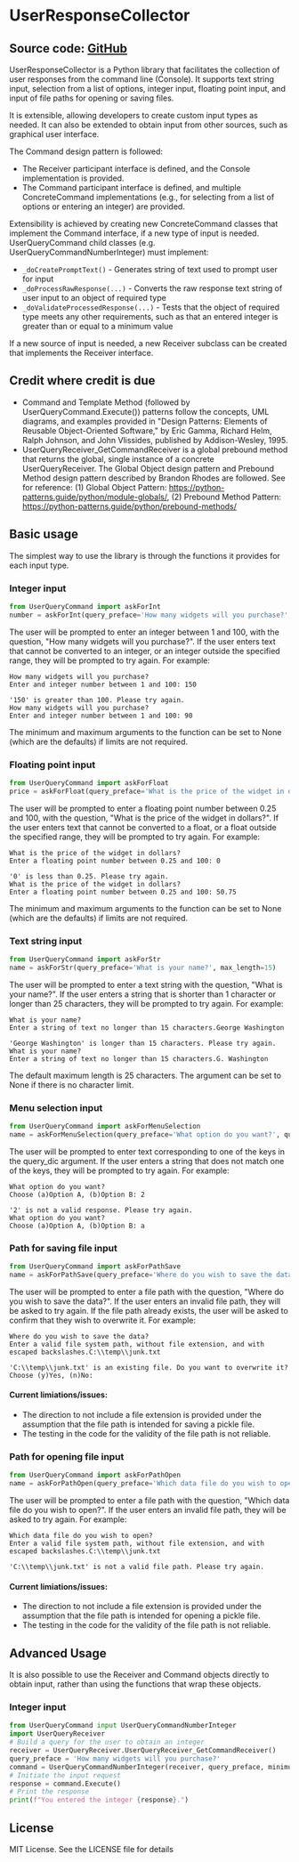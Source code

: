 # UserResponseCollector

Source code: [GitHub](https://github.com/KevinRGeurts/UserResponseCollector)
---
UserResponseCollector is a Python library that facilitates the collection of user responses from the command line (Console).
It supports text string input, selection from a list of options, integer input, floating point input, and
input of file paths for opening or saving files.

It is extensible, allowing developers to create custom input types as needed. It can also be extended to obtain input
from other sources, such as graphical user interface.

The Command design pattern is followed:
- The Receiver participant interface is defined, and the Console implementation is provided.
- The Command participant interface is defined, and multiple ConcreteCommand implementations
  (e.g., for selecting from a list of options or entering an integer) are provided.

Extensibility is achieved by creating new ConcreteCommand classes that implement the Command interface, if a new
type of input is needed. UserQueryCommand child classes (e.g. UserQueryCommandNumberInteger) must implement:
- ```_doCreatePromptText()``` - Generates string of text used to prompt user for input
- ```_doProcessRawResponse(...)``` - Converts the raw response text string of user input to an object of required type
- ```_doValidateProcessedResponse(...)``` - Tests that the object of required type meets any other requirements, such
											as that an entered integer is greater than or equal to a minimum value

If a new source of input is needed, a new Receiver subclass can be created that implements the Receiver interface.

## Credit where credit is due

- Command and Template Method (followed by UserQueryCommand.Execute()) patterns follow the concepts, UML diagrams,
  and examples provided in "Design Patterns: Elements of Reusable Object-Oriented Software," by Eric Gamma, Richard Helm,
  Ralph Johnson, and John Vlissides, published by Addison-Wesley, 1995.
- UserQueryReceiver_GetCommandReceiver is a global prebound method that returns the global, single instance of a concrete
  UserQueryReceiver. The Global Object design pattern and Prebound Method design pattern described by Brandon Rhodes are followed.
  See for reference: (1) Global Object Pattern: https://python-patterns.guide/python/module-globals/,
  (2) Prebound Method Pattern: https://python-patterns.guide/python/prebound-methods/

## Basic usage
The simplest way to use the library is through the functions it provides for each input type.

### Integer input
```python
from UserQueryCommand import askForInt
number = askForInt(query_preface='How many widgets will you purchase?', minimum=1, maximum=100)
```

The user will be prompted to enter an integer between 1 and 100, with the question, "How many widgets will you purchase?".
If the user enters text that cannot be converted to an integer, or an integer outside the specified range,
they will be prompted to try again. For example:

```
How many widgets will you purchase?
Enter and integer number between 1 and 100: 150

'150' is greater than 100. Please try again.
How many widgets will you purchase?
Enter and integer number between 1 and 100: 90
```

The minimum and maximum arguments to the function can be set to None (which are the defaults) if limits are not required.

### Floating point input
```python
from UserQueryCommand import askForFloat
price = askForFloat(query_preface='What is the price of the widget in dollars?', minimum=0.25, maximum=100)
```

The user will be prompted to enter a floating point number between 0.25 and 100, with the question,
"What is the price of the widget in dollars?". If the user enters text that cannot be converted to a float,
or a float outside the specified range, they will be prompted to try again. For example:

```
What is the price of the widget in dollars?
Enter a floating point number between 0.25 and 100: 0

'0' is less than 0.25. Please try again.
What is the price of the widget in dollars?
Enter a floating point number between 0.25 and 100: 50.75
```

The minimum and maximum arguments to the function can be set to None (which are the defaults) if limits are not required.

### Text string input
```python
from UserQueryCommand import askForStr
name = askForStr(query_preface='What is your name?', max_length=15)
```

The user will be prompted to enter a text string with the question, "What is your name?". If the user enters a
string that is shorter than 1 character or longer than 25 characters, they will be prompted to try again. For example:

```
What is your name?
Enter a string of text no longer than 15 characters.George Washington

'George Washington' is longer than 15 characters. Please try again.
What is your name?
Enter a string of text no longer than 15 characters.G. Washington
```

The default maximum length is 25 characters. The argument can be set to None if there is no character limit.

### Menu selection input
```python
from UserQueryCommand import askForMenuSelection
name = askForMenuSelection(query_preface='What option do you want?', query_dic={'a':'Option A', 'b':'Option B'})
```

The user will be prompted to enter text corresponding to one of the keys in the query_dic argument. If the user enters a
string that does not match one of the keys, they will be prompted to try again. For example:

```
What option do you want?
Choose (a)Option A, (b)Option B: 2

'2' is not a valid response. Please try again.
What option do you want?
Choose (a)Option A, (b)Option B: a
```

### Path for saving file input
```python
from UserQueryCommand import askForPathSave
name = askForPathSave(query_preface='Where do you wish to save the data?')
```

The user will be prompted to enter a file path with the question, "Where do you wish to save the data?". If the user enters an
invalid file path, they will be asked to try again. If the file path already exists, the user will be asked to confirm that they
wish to overwrite it. For example:

```
Where do you wish to save the data?
Enter a valid file system path, without file extension, and with escaped backslashes.C:\\temp\\junk.txt

'C:\\temp\\junk.txt' is an existing file. Do you want to overwrite it?
Choose (y)Yes, (n)No:
```

#### Current limiations/issues:
- The direction to not include a file extension is provided under the assumption that the file path is intended for saving a pickle file.
- The testing in the code for the validity of the file path is not reliable.

### Path for opening file input
```python
from UserQueryCommand import askForPathOpen
name = askForPathOpen(query_preface='Which data file do you wish to open?')
```

The user will be prompted to enter a file path with the question, "Which data file do you wish to open?". If the user enters an
invalid file path, they will be asked to try again. For example:

```
Which data file do you wish to open?
Enter a valid file system path, without file extension, and with escaped backslashes.C:\\temp\\junk.txt

'C:\\temp\\junk.txt' is not a valid file path. Please try again.
```

#### Current limiations/issues:
- The direction to not include a file extension is provided under the assumption that the file path is intended for opening a pickle file.
- The testing in the code for the validity of the file path is not reliable.

## Advanced Usage
It is also possible to use the Receiver and Command objects directly to obtain input, rather than using the functions that wrap these objects.

### Integer input
```python
from UserQueryCommand input UserQueryCommandNumberInteger
import UserQueryReceiver
# Build a query for the user to obtain an integer
receiver = UserQueryReceiver.UserQueryReceiver_GetCommandReceiver()
query_preface = 'How many widgets will you purchase?'
command = UserQueryCommandNumberInteger(receiver, query_preface, minimum = 1, maximum = 100)    
# Initiate the input request
response = command.Execute()
# Print the response
print(f"You entered the integer {response}.")
```

## License
MIT License. See the LICENSE file for details

